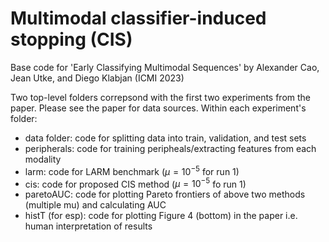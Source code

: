 # Multimodal classifier-induced stopping (CIS)
Base code for 'Early Classifying Multimodal Sequences' by Alexander Cao, Jean Utke, and Diego Klabjan (ICMI 2023)

Two top-level folders correpsond with the first two experiments from the paper. Please see the paper for data sources. Within each experiment's folder:
-  data folder: code for splitting data into train, validation, and test sets
-  peripherals: code for training peripheals/extracting features from each modality
-  larm: code for LARM benchmark ($\mu=10^{-5}$ for run 1)
-  cis: code for proposed CIS method ($\mu=10^{-5}$ fo run 1)
-  paretoAUC: code for plotting Pareto frontiers of above two methods (multiple mu) and calculating AUC
-  histT (for esp): code for plotting Figure 4 (bottom) in the paper i.e. human interpretation of results
